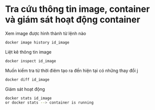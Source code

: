 # Tra cứu thông tin image, container và giám sát hoạt động container

Xem image được hình thành từ lệnh nào

```sh
docker image history id_image
```

Liệt kê thông tin image

```sh
docker inspect id_image
```

Muốn kiểm tra từ thời điêm tạo ra đến hiện tại có những thay đổi j

```sh
docker diff id_image
```

Giám sát hoạt động

```sh
docker stats id_image
or docker stats --> container is running
```
